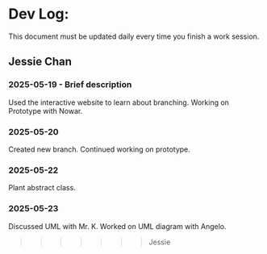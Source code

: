# Dev Log:

This document must be updated daily every time you finish a work session.

## Jessie Chan

### 2025-05-19 - Brief description
Used the interactive website to learn about branching.
Working on Prototype with Nowar.

### 2025-05-20
Created new branch. Continued working on prototype.

### 2025-05-22
Plant abstract class.

### 2025-05-23
Discussed UML with Mr. K. Worked on UML diagram with Angelo. 
>>>>>>> Jessie
